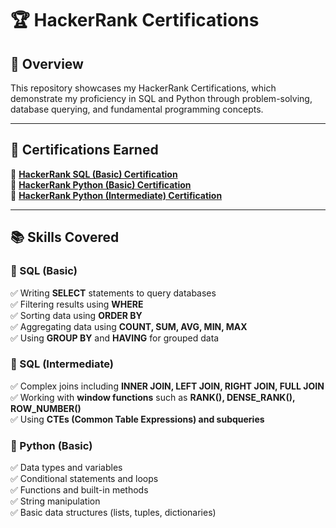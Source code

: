 # 🏆 HackerRank Certifications  

## 📌 Overview  
This repository showcases my HackerRank Certifications, which demonstrate my proficiency in SQL and Python through problem-solving, database querying, and fundamental programming concepts.  

---

## 🏅 Certifications Earned  
🔹 **[HackerRank SQL (Basic) Certification](https://www.hackerrank.com/certificates/iframe/0ecb64e4dbf2)**  
🔹 **[HackerRank Python (Basic) Certification](https://www.hackerrank.com/certificates/iframe/41eb2474b990)**  
🔹 **[HackerRank Python (Intermediate) Certification](https://www.hackerrank.com/certificates/7b8a0d475974)**  

---

## 📚 Skills Covered  

### 🔹 SQL (Basic)  
✅ Writing **SELECT** statements to query databases  
✅ Filtering results using **WHERE**  
✅ Sorting data using **ORDER BY**  
✅ Aggregating data using **COUNT, SUM, AVG, MIN, MAX**  
✅ Using **GROUP BY** and **HAVING** for grouped data  

### 🔹 SQL (Intermediate)  
✅ Complex joins including **INNER JOIN, LEFT JOIN, RIGHT JOIN, FULL JOIN**  
✅ Working with **window functions** such as **RANK(), DENSE_RANK(), ROW_NUMBER()**  
✅ Using **CTEs (Common Table Expressions) and subqueries**  

### 🔹 Python (Basic)  
✅ Data types and variables  
✅ Conditional statements and loops  
✅ Functions and built-in methods  
✅ String manipulation  
✅ Basic data structures (lists, tuples, dictionaries)  

 


